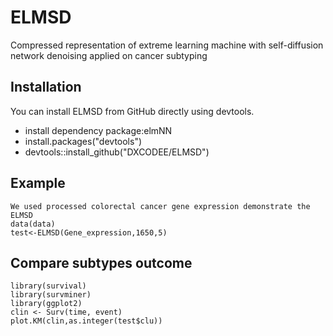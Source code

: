 # ELMSD
Compressed representation of extreme learning machine with self-diffusion  network denoising applied on cancer subtyping
## Installation

You can install ELMSD from GitHub directly using devtools.
- install dependency package:elmNN
- install.packages("devtools")
- devtools::install_github("DXCODEE/ELMSD")

## Example
  ```    
  We used processed colorectal cancer gene expression demonstrate the ELMSD 
  data(data)
  test<-ELMSD(Gene_expression,1650,5)
 ```
## Compare subtypes outcome

  ```
  library(survival)
  library(survminer)
  library(ggplot2)
  clin <- Surv(time, event)
  plot.KM(clin,as.integer(test$clu))

 ```
